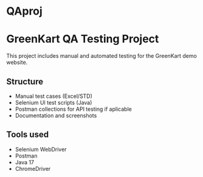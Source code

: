 # QAproj
# GreenKart QA Testing Project

This project includes manual and automated testing for the GreenKart demo website.

## Structure
- Manual test cases (Excel/STD)
- Selenium UI test scripts (Java)
- Postman collections for API testing if aplicable 
- Documentation and screenshots

## Tools used
- Selenium WebDriver
- Postman
- Java 17
- ChromeDriver
